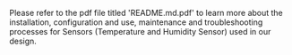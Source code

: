 Please refer to the pdf file titled 'README.md.pdf' to learn more about the installation, configuration and use, maintenance and troubleshooting processes
for Sensors (Temperature and Humidity Sensor) used in our design.
